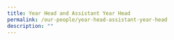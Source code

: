 ```yaml
---
title: Year Head and Assistant Year Head
permalink: /our-people/year-head-assistant-year-head
description: ""
---
```


